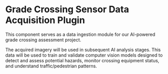 # Grade Crossing Sensor Data Acquisition Plugin

This component serves as a data ingestion module for our AI-powered grade crossing assessment project.

The acquired imagery will be used in subsequent AI analysis stages. This data will be used to train and validate computer vision models designed to detect and assess potential hazards, monitor crossing equipment status, and understand traffic/pedestrian patterns.